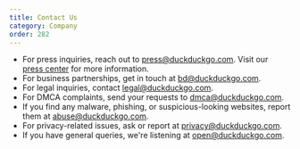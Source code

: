 ```yaml
---
title: Contact Us
category: Company
order: 282
---
```



- For press inquiries, reach out to [press@duckduckgo.com](mailto:press@duckduckgo.com). Visit our [press center](https://duckduckgo.com/press) for more information.
- For business partnerships, get in touch at [bd@duckduckgo.com](mailto:bd@duckduckgo.com).
- For legal inquiries, contact [legal@duckduckgo.com](mailto:legal@duckduckgo.com).
- For DMCA complaints, send your requests to [dmca@duckduckgo.com](mailto:dmca@duckduckgo.com).
- If you find any malware, phishing, or suspicious-looking websites, report them at [abuse@duckduckgo.com](mailto:abuse@duckduckgo.com).
- For privacy-related issues, ask or report at [privacy@duckduckgo.com](mailto:privacy@duckduckgo.com).
- If you have general queries, we're listening at [open@duckduckgo.com](mailto:open@duckduckgo.com).
